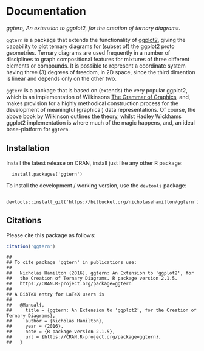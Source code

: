 # Documentation

*ggtern, An extension to ggplot2, for the creation of ternary diagrams.*

`ggtern` is a package that extends the functionality of [ggplot2](http://goo.gl/YDk79h), giving the capability to plot ternary diagrams for (subset of) the ggplot2 proto geometries. Ternary diagrams are used frequently in a number of disciplines to graph compositional features for mixtures of three different elements or compounds. It is possible to represent a coordinate system having three (3) degrees of freedom, in 2D space, since the third dimention is linear and depends only on the other two. 

`ggtern` is a package that is based on (extends) the very popular ggplot2, which is an implementation of Wilkinsons [The Grammar of Graphics](http://goo.gl/G5DEo3),  and, makes provision for a highly methodical construction process for the development  of meaningful (graphical) data representations. Of course, the above book by Wilkinson outlines the theory, whilst Hadley Wickhams ggplot2 implementation is where much of the magic happens, and, an ideal base-platform for `ggtern`.

## Installation

Install the latest release on CRAN, install just like any other R package:

```
  install.packages('ggtern')
```

To install the development / working version, use the `devtools` package:

```
  devtools::install_git('https://bitbucket.org/nicholasehamilton/ggtern')
```

## Citations

Please cite this package as follows:


```r
citation('ggtern')
```

```
## 
## To cite package 'ggtern' in publications use:
## 
##   Nicholas Hamilton (2016). ggtern: An Extension to 'ggplot2', for
##   the Creation of Ternary Diagrams. R package version 2.1.5.
##   https://CRAN.R-project.org/package=ggtern
## 
## A BibTeX entry for LaTeX users is
## 
##   @Manual{,
##     title = {ggtern: An Extension to 'ggplot2', for the Creation of Ternary Diagrams},
##     author = {Nicholas Hamilton},
##     year = {2016},
##     note = {R package version 2.1.5},
##     url = {https://CRAN.R-project.org/package=ggtern},
##   }
```

